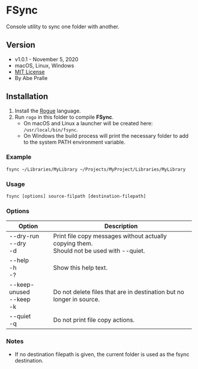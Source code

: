# FSync
Console utility to sync one folder with another.

## Version
- v1.0.1 - November 5, 2020
- macOS, Linux, Windows
- [MIT License](LICENSE)
- By Abe Pralle

## Installation
1. Install the [Rogue](https://github.com/AbePralle/Rogue) language.
2. Run `rogo` in this folder to compile **FSync**.
    - On macOS and Linux a launcher will be created here: `/usr/local/bin/fsync`.
    - On Windows the build process will print the necessary folder to add to the system PATH environment variable.

### Example

    fsync ~/Libraries/MyLibrary ~/Projects/MyProject/Libraries/MyLibrary

### Usage

    fsync [options] source-filpath [destination-filepath]

### Options

Option                        | Description
------------------------------|-------------------------------------
--dry-run<br>--dry<br>-d      | Print file copy messages without actually copying them.<br>Should not be used with --quiet.
--help<br>-h<br>-?            | Show this help text.
--keep-unused<br>--keep<br>-k | Do not delete files that are in destination but no longer in source.
--quiet<br>-q                 | Do not print file copy actions.

### Notes
- If no destination filepath is given, the current folder is used as the fsync destination.

